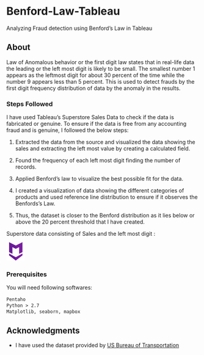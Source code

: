 # Benford-Law-Tableau
Analyzing Fraud detection using Benford’s Law in Tableau

## About

Law of Anomalous behavior or the first digit law states that in real-life data the leading or the left most digit is likely to be small. The smallest number 1 appears as the leftmost digit for about 30 percent of the time while the number 9 appears less than 5 percent.  This is used to detect frauds by the first digit frequency distribution of data by the anomaly in the results. 

### Steps Followed

I have used Tableau’s Superstore Sales Data to check if the data is fabricated or genuine. To ensure if the data is free from any accounting fraud and is genuine, I followed the below steps:

1) Extracted the data from the source and visualized the data showing the sales and extracting the left most value by creating a calculated field. 

2) Found the frequency of each left most digit finding the number of records.

3) Applied Benford’s law to visualize the best possible fit for the data.

4) I created a visualization of data showing the different categories of products and used reference line distribution to ensure if it observes the Benfords’s Law. 

5) Thus, the dataset is closer to the Benford distribution as it lies below or above the 20 percent threshold that I have created. 

Superstore data consisting of Sales and the left most digit :

![alt text](https://github.com/adam-p/markdown-here/raw/master/src/common/images/icon48.png "Logo Title Text 1")


### Prerequisites

You will need following softwares:

```
Pentaho
Python > 2.7
Matplotlib, seaborn, mapbox
```

## Acknowledgments

* I have used the dataset provided by [US Bureau of Transportation](https://www.bts.gov/topics/airlines-and-airports/origin-and-destination-survey-data)

